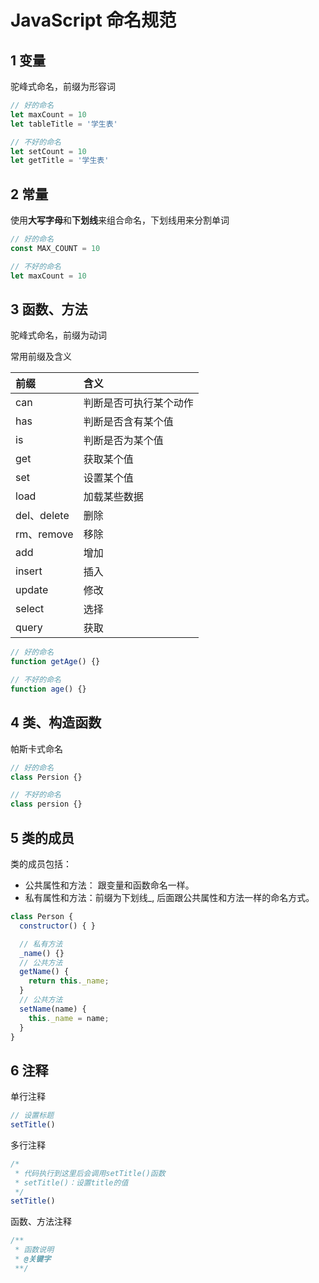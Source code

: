 # JavaScript 命名规范

## 1 变量

驼峰式命名，前缀为形容词

```js
// 好的命名
let maxCount = 10
let tableTitle = '学生表'

// 不好的命名
let setCount = 10
let getTitle = '学生表'
```

## 2 常量

使用**大写字母**和**下划线**来组合命名，下划线用来分割单词

```js
// 好的命名
const MAX_COUNT = 10

// 不好的命名
let maxCount = 10
```

## 3 函数、方法

驼峰式命名，前缀为动词

常用前缀及含义

前缀 | 含义
:-- | :--
can | 判断是否可执行某个动作
has | 判断是否含有某个值
is | 判断是否为某个值
get | 获取某个值
set | 设置某个值
load | 加载某些数据
del、delete | 删除
rm、remove | 移除
add | 增加
insert | 插入
update | 修改
select | 选择
query | 获取

```js
// 好的命名
function getAge() {}

// 不好的命名
function age() {}
```

## 4 类、构造函数

帕斯卡式命名

```js
// 好的命名
class Persion {}

// 不好的命名
class persion {}
```

## 5 类的成员

类的成员包括： 
- 公共属性和方法： 跟变量和函数命名一样。 
- 私有属性和方法：前缀为下划线_, 后面跟公共属性和方法一样的命名方式。

```js
class Person {
  constructor() { }

  // 私有方法
  _name() {}
  // 公共方法
  getName() {
    return this._name;
  }
  // 公共方法
  setName(name) {
    this._name = name;
  }
}
```

## 6 注释

单行注释

```js
// 设置标题
setTitle()
```

多行注释

```js
/*
 * 代码执行到这里后会调用setTitle()函数
 * setTitle()：设置title的值
 */
setTitle()
```

函数、方法注释

```js
/**
 * 函数说明
 * @关键字
 **/
```